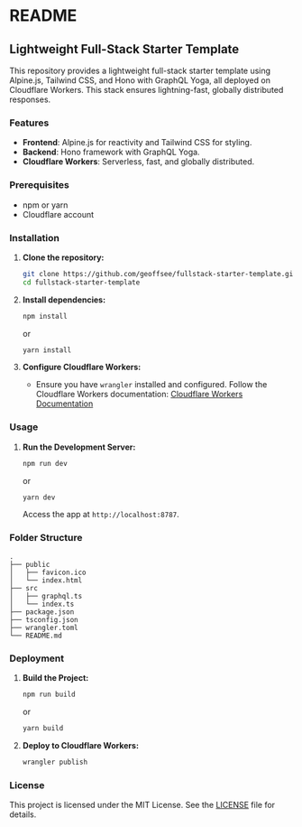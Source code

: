 # README

## Lightweight Full-Stack Starter Template

This repository provides a lightweight full-stack starter template using Alpine.js, Tailwind CSS, and Hono with GraphQL Yoga, all deployed on Cloudflare Workers. This stack ensures lightning-fast, globally distributed responses.

### Features
- **Frontend**: Alpine.js for reactivity and Tailwind CSS for styling.
- **Backend**: Hono framework with GraphQL Yoga.
- **Cloudflare Workers**: Serverless, fast, and globally distributed.

### Prerequisites
- npm or yarn
- Cloudflare account

### Installation
1. **Clone the repository:**
    ```sh
    git clone https://github.com/geoffsee/fullstack-starter-template.git
    cd fullstack-starter-template
    ```

2. **Install dependencies:**
    ```sh
    npm install
    ```
   or
    ```sh
    yarn install
    ```

3. **Configure Cloudflare Workers:**
    - Ensure you have `wrangler` installed and configured. Follow the Cloudflare Workers documentation: [Cloudflare Workers Documentation](https://developers.cloudflare.com/workers/)

### Usage
1. **Run the Development Server:**
    ```sh
    npm run dev
    ```
   or
    ```sh
    yarn dev
    ```
   Access the app at `http://localhost:8787`.

### Folder Structure
```
.
├── public
│   ├── favicon.ico
│   └── index.html
├── src
│   ├── graphql.ts
│   └── index.ts
├── package.json
├── tsconfig.json
├── wrangler.toml
└── README.md
```

### Deployment
1. **Build the Project:**
    ```sh
    npm run build
    ```
   or
    ```sh
    yarn build
    ```

2. **Deploy to Cloudflare Workers:**
    ```sh
    wrangler publish
    ```

### License
This project is licensed under the MIT License. See the [LICENSE](LICENSE) file for details.